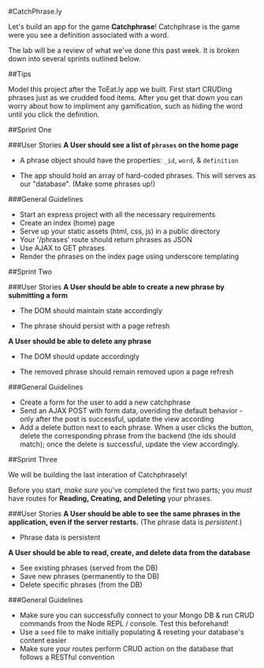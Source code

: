 #CatchPhrase.ly

Let's build an app for the game **Catchphrase**! Catchphrase is the game were you see a definition associated with a word.

The lab will be a review of what we've done this past week. It is broken down into several sprints outlined below.

##Tips

Model this project after the ToEat.ly app we built. First start CRUDing phrases just as we crudded food items. After you get that down you can worry about how to impliment any gamification, such as hiding the word until you click the definition.

##Sprint One

###User Stories
**A User should see a list of `phrases` on the home page**

* A phrase object should have the properties: `_id`, `word`, & `definition`

* The app should hold an array of hard-coded phrases. This will serves as our "database". (Make some phrases up!)

###General Guidelines
* Start an express project with all the necessary requirements
* Create an index (home) page
* Serve up your static assets (html, css, js) in a public directory
* Your '/phrases' route should return phrases as JSON
* Use AJAX to GET phrases
* Render the phrases on the index page using underscore templating

##Sprint Two

###User Stories
**A User should be able to create a new phrase by submitting a form**

* The DOM should maintain state accordingly

* The phrase should persist with a page refresh

**A User should be able to delete any phrase**

* The DOM should update accordingly
	
* The removed phrase should remain removed upon a page refresh

###General Guidelines

* Create a form for the user to add a new catchphrase
* Send an AJAX POST with form data, overiding the default behavior - only after the post is successful, update the view according
* Add a delete button next to each phrase. When a user clicks the button, delete the corresponding phrase from the backend (the ids should match); once the delete is successful, update the view accordingly.
   
##Sprint Three

We will be building the last interation of Catchphrasely!

Before you start, *make sure* you've completed the first two parts; you *must* have routes for **Reading, Creating, and Deleting** your phrases.

###User Stories
**A User should be able to see the same phrases in the application, even if the server restarts.** (The phrase data is *persistent*.)

* Phrase data is persistent

**A User should be able to read, create, and delete data from the database**

* See existing phrases (served from the DB) 
* Save new phrases (permanently to the DB)
* Delete specific phrases (from the DB)

###General Guidelines

* Make sure you can successfully connect to your Mongo DB & run CRUD commands from the Node REPL / console. Test this beforehand!
* Use a `seed` file to make initially populating & reseting your database's content easier
* Make sure your routes perform CRUD action on the database that follows a RESTful convention